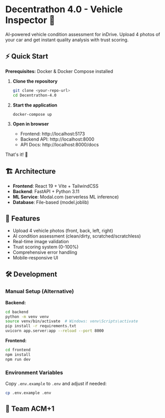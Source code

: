 # Decentrathon 4.0 - Vehicle Inspector 🚗

AI-powered vehicle condition assessment for inDrive. Upload 4 photos of your car and get instant quality analysis with trust scoring.

## ⚡ Quick Start

**Prerequisites:** Docker & Docker Compose installed

1. **Clone the repository**
   ```bash
   git clone <your-repo-url>
   cd Decentrathon-4.0
   ```

2. **Start the application**
   ```bash
   docker-compose up
   ```

3. **Open in browser**
   - Frontend: http://localhost:5173
   - Backend API: http://localhost:8000
   - API Docs: http://localhost:8000/docs

That's it! 🎉

## 🏗️ Architecture

- **Frontend**: React 19 + Vite + TailwindCSS
- **Backend**: FastAPI + Python 3.11
- **ML Service**: Modal.com (serverless ML inference)
- **Database**: File-based (model.joblib)

## 📸 Features

- Upload 4 vehicle photos (front, back, left, right)
- AI condition assessment (clean/dirty, scratched/scratchless)
- Real-time image validation
- Trust scoring system (0-100%)
- Comprehensive error handling
- Mobile-responsive UI

## 🛠️ Development

### Manual Setup (Alternative)

**Backend:**
```bash
cd backend
python -m venv venv
source venv/bin/activate  # Windows: venv\Scripts\activate
pip install -r requirements.txt
uvicorn app.server:app --reload --port 8000
```

**Frontend:**
```bash
cd frontend
npm install
npm run dev
```

### Environment Variables

Copy `.env.example` to `.env` and adjust if needed:
```bash
cp .env.example .env
```

## 🚀 Team ACM+1
